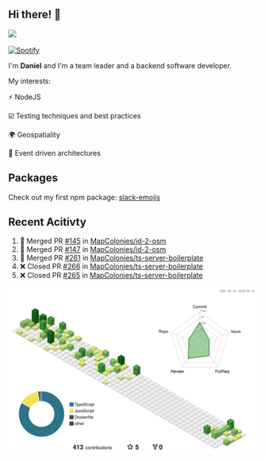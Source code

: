 ## Hi there! 👋

<p>
  <img src="https://github-readme-stats.vercel.app/api?username=syncush&theme=tokyonight">
</p>

[![Spotify](https://novatorem-rust.vercel.app/api/spotify)](https://open.spotify.com/user/syncush)

I'm **Daniel** and I'm a team leader and a backend software developer.

My interests:

⚡ NodeJS

☑️ Testing techniques and best practices

🌍 Geospatiality

🧠 Event driven architectures

## Packages
Check out my first npm package: [slack-emojis](https://www.npmjs.com/package/slack-emojis)

## Recent Acitivty
<!--START_SECTION:activity-->
1. 🎉 Merged PR [#145](https://github.com/MapColonies/id-2-osm/pull/145) in [MapColonies/id-2-osm](https://github.com/MapColonies/id-2-osm)
2. 🎉 Merged PR [#147](https://github.com/MapColonies/id-2-osm/pull/147) in [MapColonies/id-2-osm](https://github.com/MapColonies/id-2-osm)
3. 🎉 Merged PR [#261](https://github.com/MapColonies/ts-server-boilerplate/pull/261) in [MapColonies/ts-server-boilerplate](https://github.com/MapColonies/ts-server-boilerplate)
4. ❌ Closed PR [#266](https://github.com/MapColonies/ts-server-boilerplate/pull/266) in [MapColonies/ts-server-boilerplate](https://github.com/MapColonies/ts-server-boilerplate)
5. ❌ Closed PR [#265](https://github.com/MapColonies/ts-server-boilerplate/pull/265) in [MapColonies/ts-server-boilerplate](https://github.com/MapColonies/ts-server-boilerplate)
<!--END_SECTION:activity-->

![contrib](./profile-3d-contrib/profile-green-animate.svg)
